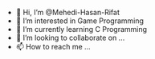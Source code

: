 - 👋 Hi, I’m @Mehedi-Hasan-Rifat
- 👀 I’m interested in Game Programming
- 🌱 I’m currently learning C Programming
- 💞️ I’m looking to collaborate on ...
- 📫 How to reach me ...

<!---
Mehedi-Hasan-Rifat/Mehedi-Hasan-Rifat is a ✨ special ✨ repository because its `README.md` (this file) appears on your GitHub profile.
You can click the Preview link to take a look at your changes.
--->
